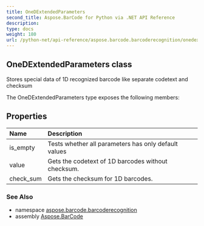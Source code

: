 ```yaml
---
title: OneDExtendedParameters
second_title: Aspose.BarCode for Python via .NET API Reference
description: 
type: docs
weight: 180
url: /python-net/api-reference/aspose.barcode.barcoderecognition/onedextendedparameters/
---
```


## OneDExtendedParameters class

Stores special data of 1D recognized barcode like separate codetext and checksum

The OneDExtendedParameters type exposes the following members:
## Properties
| Name | Description |
| :- | :- |
|is_empty|Tests whether all parameters has only default values|
|value|Gets the codetext of 1D barcodes without checksum.|
|check_sum|Gets the checksum for 1D barcodes.|

### See Also

* namespace [aspose.barcode.barcoderecognition](/barcode/python-net/api-reference/aspose.barcode.barcoderecognition/)
* assembly [Aspose.BarCode](/barcode/python-net/api-reference/)

